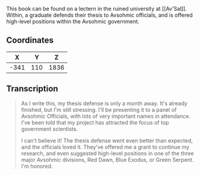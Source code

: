  

This book can be found on a lectern in the ruined university at [[Av'Sal]]. Within, a graduate defends their thesis to Avsohmic officials, and is offered high-level positions within the Avsohmic government.

## Coordinates
| **X** | **Y** | **Z** |
| :---: | :---: | :---: |
| -341  |  110  | 1836  |

## Transcription
> As I write this, my thesis defense is only a month away. It's already finished, but I'm still stressing. I'll be presenting it to a panel of Avsohmic Officials, with lots of very important names in attendance. I've been told that my project has attracted the focus of top government scientists.
>
> I can't believe it! The thesis defense went even better than expected, and the officials loved it. They've offered me a grant to continue my research, and even suggested high-level positions in one of the three major Avsohmic divisions, Red Dawn, Blue Exodus, or Green Serpent. I'm honored.

